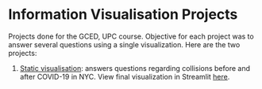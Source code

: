 # Information Visualisation Projects

Projects done for the GCED, UPC course. Objective for each project was to answer several questions using a single visualization. Here are the two projects:

1. [Static visualisation](./static/): answers questions regarding collisions before and after COVID-19 in NYC. View final visualization in Streamlit [here](https://nyc-collisions.streamlit.app).
